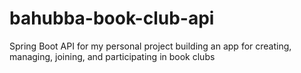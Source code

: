 # bahubba-book-club-api
Spring Boot API for my personal project building an app for creating, managing, joining, and participating in book clubs
